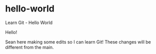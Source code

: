 # hello-world
Learn Git - Hello World

Hello! 

Sean here making some edits so I can learn Git! 
These changes will be different from the main. 
